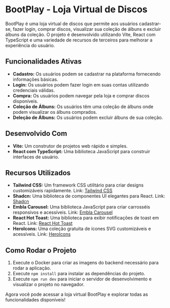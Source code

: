 # BootPlay - Loja Virtual de Discos

BootPlay é uma loja virtual de discos que permite aos usuários cadastrar-se, fazer login, comprar discos, visualizar sua coleção de álbuns e excluir álbuns da coleção. O projeto é desenvolvido utilizando Vite, React com TypeScript e uma variedade de recursos de terceiros para melhorar a experiência do usuário.

## Funcionalidades Ativas

- **Cadastro:** Os usuários podem se cadastrar na plataforma fornecendo informações básicas.
- **Login:** Os usuários podem fazer login em suas contas utilizando credenciais válidas.
- **Compra:** Os usuários podem navegar pela loja e comprar discos disponíveis.
- **Coleção de Álbuns:** Os usuários têm uma coleção de álbuns onde podem visualizar os álbuns comprados.
- **Deleção de Álbuns:** Os usuários podem excluir álbuns de sua coleção.

## Desenvolvido Com

- **Vite:** Um construtor de projetos web rápido e simples.
- **React com TypeScript:** Uma biblioteca JavaScript para construir interfaces de usuário.
  
## Recursos Utilizados

- **Tailwind CSS:** Um framework CSS utilitário para criar designs customizáveis rapidamente. Link: [Tailwind CSS](https://tailwindcss.com/)
- **Shadcn:** Uma biblioteca de componentes UI elegantes para React. Link: [Shadcn](https://ui.shadcn.com/)
- **Embla Carousel:** Uma biblioteca JavaScript para criar carrosséis responsivos e acessíveis. Link: [Embla Carousel](https://www.embla-carousel.com/)
- **React Hot Toast:** Uma biblioteca para exibir notificações de toast em React.  Link: [React Hot Toast](https://react-hot-toast.com/)
- **HeroIcons:** Uma coleção gratuita de ícones SVG customizáveis e acessíveis. Link: [HeroIcons](https://heroicons.com/)

## Como Rodar o Projeto

1. Execute o Docker para criar as imagens do backend necessário para rodar a aplicação.
2. Execute `npm install` para instalar as dependências do projeto.
3. Execute `npm run dev` para iniciar o servidor de desenvolvimento e visualizar o projeto no navegador.

Agora você pode acessar a loja virtual BootPlay e explorar todas as funcionalidades disponíveis!
